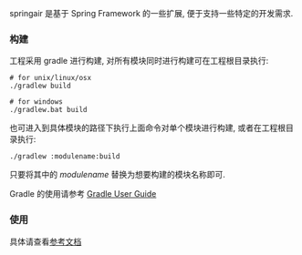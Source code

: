 springair 是基于 Spring Framework 的一些扩展, 便于支持一些特定的开发需求.

### 构建

工程采用 gradle 进行构建, 对所有模块同时进行构建可在工程根目录执行:

```
# for unix/linux/osx
./gradlew build

# for windows
./gradlew.bat build
```

也可进入到具体模块的路径下执行上面命令对单个模块进行构建, 或者在工程根目录执行:

```
./gradlew :modulename:build
```

只要将其中的 _modulename_ 替换为想要构建的模块名称即可.

Gradle 的使用请参考 [Gradle User Guide](https://docs.gradle.org/current/userguide/userguide.html)


### 使用

具体请查看[参考文档](../../wiki)
